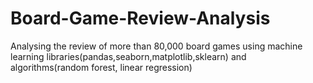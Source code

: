 # Board-Game-Review-Analysis
Analysing the review of more than 80,000 board games using machine learning libraries(pandas,seaborn,matplotlib,sklearn) and algorithms(random forest, linear regression)

